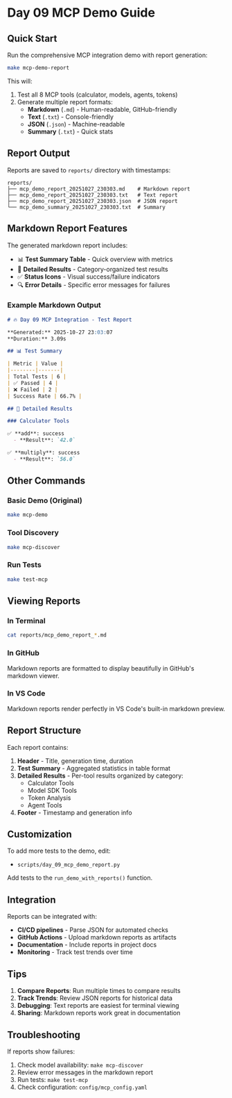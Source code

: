 # Day 09 MCP Demo Guide

## Quick Start

Run the comprehensive MCP integration demo with report generation:

```bash
make mcp-demo-report
```

This will:
1. Test all 8 MCP tools (calculator, models, agents, tokens)
2. Generate multiple report formats:
   - **Markdown** (`.md`) - Human-readable, GitHub-friendly
   - **Text** (`.txt`) - Console-friendly
   - **JSON** (`.json`) - Machine-readable
   - **Summary** (`.txt`) - Quick stats

## Report Output

Reports are saved to `reports/` directory with timestamps:

```
reports/
├── mcp_demo_report_20251027_230303.md    # Markdown report
├── mcp_demo_report_20251027_230303.txt   # Text report
├── mcp_demo_report_20251027_230303.json  # JSON report
└── mcp_demo_summary_20251027_230303.txt  # Summary
```

## Markdown Report Features

The generated markdown report includes:

- 📊 **Test Summary Table** - Quick overview with metrics
- 📝 **Detailed Results** - Category-organized test results
- ✅ **Status Icons** - Visual success/failure indicators
- 🔍 **Error Details** - Specific error messages for failures

### Example Markdown Output

```markdown
# 🔥 Day 09 MCP Integration - Test Report

**Generated:** 2025-10-27 23:03:07
**Duration:** 3.09s

## 📊 Test Summary

| Metric | Value |
|--------|-------|
| Total Tests | 6 |
| ✅ Passed | 4 |
| ❌ Failed | 2 |
| Success Rate | 66.7% |

## 📝 Detailed Results

### Calculator Tools

✅ **add**: success
  - **Result**: `42.0`

✅ **multiply**: success
  - **Result**: `56.0`
```

## Other Commands

### Basic Demo (Original)
```bash
make mcp-demo
```

### Tool Discovery
```bash
make mcp-discover
```

### Run Tests
```bash
make test-mcp
```

## Viewing Reports

### In Terminal
```bash
cat reports/mcp_demo_report_*.md
```

### In GitHub
Markdown reports are formatted to display beautifully in GitHub's markdown viewer.

### In VS Code
Markdown reports render perfectly in VS Code's built-in markdown preview.

## Report Structure

Each report contains:

1. **Header** - Title, generation time, duration
2. **Test Summary** - Aggregated statistics in table format
3. **Detailed Results** - Per-tool results organized by category:
   - Calculator Tools
   - Model SDK Tools  
   - Token Analysis
   - Agent Tools
4. **Footer** - Timestamp and generation info

## Customization

To add more tests to the demo, edit:
- `scripts/day_09_mcp_demo_report.py`

Add tests to the `run_demo_with_reports()` function.

## Integration

Reports can be integrated with:
- **CI/CD pipelines** - Parse JSON for automated checks
- **GitHub Actions** - Upload markdown reports as artifacts
- **Documentation** - Include reports in project docs
- **Monitoring** - Track test trends over time

## Tips

1. **Compare Reports**: Run multiple times to compare results
2. **Track Trends**: Review JSON reports for historical data
3. **Debugging**: Text reports are easiest for terminal viewing
4. **Sharing**: Markdown reports work great in documentation

## Troubleshooting

If reports show failures:

1. Check model availability: `make mcp-discover`
2. Review error messages in the markdown report
3. Run tests: `make test-mcp`
4. Check configuration: `config/mcp_config.yaml`
